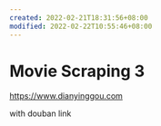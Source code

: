 ```yaml
---
created: 2022-02-21T18:31:56+08:00
modified: 2022-02-22T10:55:46+08:00
---
```


# Movie Scraping 3

https://www.dianyinggou.com

with douban link
